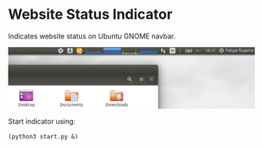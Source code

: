 # Website Status Indicator

Indicates website status on Ubuntu GNOME navbar.

![Screenshot](/screenshot.png?raw=true "Screenshot")

Start indicator using:
```Sh
(python3 start.py &)
```
